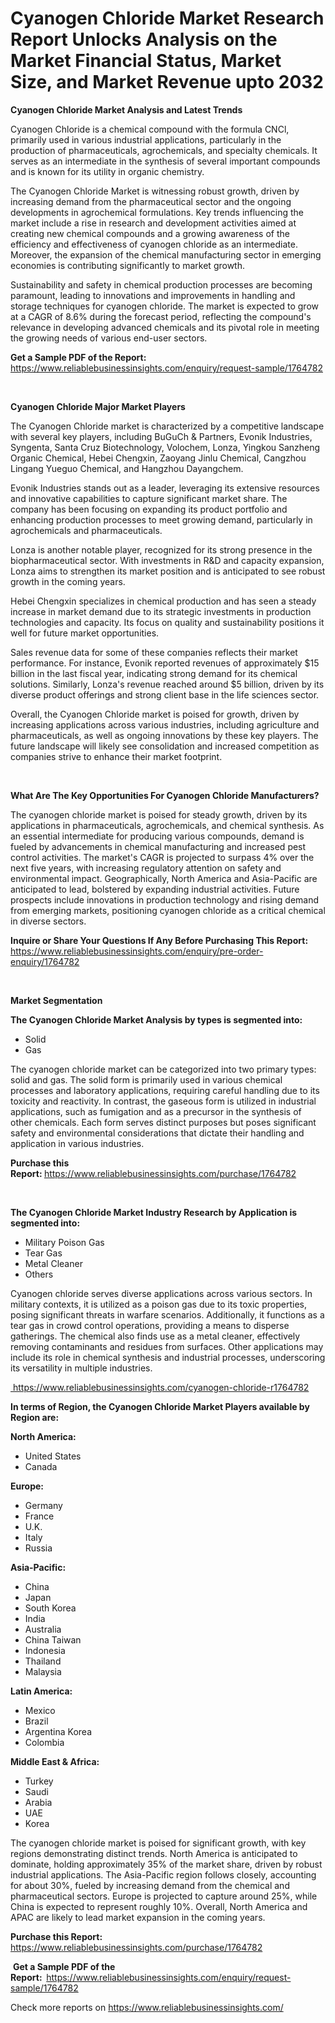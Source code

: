 <p><h1>Cyanogen Chloride Market Research Report Unlocks Analysis on the Market Financial Status, Market Size, and Market Revenue upto 2032</h1></p><p><strong>Cyanogen Chloride Market Analysis and Latest Trends</strong></p>
<p><p>Cyanogen Chloride is a chemical compound with the formula CNCl, primarily used in various industrial applications, particularly in the production of pharmaceuticals, agrochemicals, and specialty chemicals. It serves as an intermediate in the synthesis of several important compounds and is known for its utility in organic chemistry. </p><p>The Cyanogen Chloride Market is witnessing robust growth, driven by increasing demand from the pharmaceutical sector and the ongoing developments in agrochemical formulations. Key trends influencing the market include a rise in research and development activities aimed at creating new chemical compounds and a growing awareness of the efficiency and effectiveness of cyanogen chloride as an intermediate. Moreover, the expansion of the chemical manufacturing sector in emerging economies is contributing significantly to market growth.</p><p>Sustainability and safety in chemical production processes are becoming paramount, leading to innovations and improvements in handling and storage techniques for cyanogen chloride. The market is expected to grow at a CAGR of 8.6% during the forecast period, reflecting the compound's relevance in developing advanced chemicals and its pivotal role in meeting the growing needs of various end-user sectors.</p></p>
<p><strong>Get a Sample PDF of the Report:&nbsp;</strong> <a href="https://www.reliablebusinessinsights.com/enquiry/request-sample/1764782?utm_campaign=3133&utm_medium=2&utm_source=Github&utm_content=ia&utm_term=02042025&utm_id=cyanogen-chloride">https://www.reliablebusinessinsights.com/enquiry/request-sample/1764782</a></p>
<p>&nbsp;</p>
<p><strong>Cyanogen Chloride Major Market Players</strong></p>
<p><p>The Cyanogen Chloride market is characterized by a competitive landscape with several key players, including BuGuCh & Partners, Evonik Industries, Syngenta, Santa Cruz Biotechnology, Volochem, Lonza, Yingkou Sanzheng Organic Chemical, Hebei Chengxin, Zaoyang Jinlu Chemical, Cangzhou Lingang Yueguo Chemical, and Hangzhou Dayangchem. </p><p>Evonik Industries stands out as a leader, leveraging its extensive resources and innovative capabilities to capture significant market share. The company has been focusing on expanding its product portfolio and enhancing production processes to meet growing demand, particularly in agrochemicals and pharmaceuticals. </p><p>Lonza is another notable player, recognized for its strong presence in the biopharmaceutical sector. With investments in R&D and capacity expansion, Lonza aims to strengthen its market position and is anticipated to see robust growth in the coming years.</p><p>Hebei Chengxin specializes in chemical production and has seen a steady increase in market demand due to its strategic investments in production technologies and capacity. Its focus on quality and sustainability positions it well for future market opportunities.</p><p>Sales revenue data for some of these companies reflects their market performance. For instance, Evonik reported revenues of approximately $15 billion in the last fiscal year, indicating strong demand for its chemical solutions. Similarly, Lonza's revenue reached around $5 billion, driven by its diverse product offerings and strong client base in the life sciences sector.</p><p>Overall, the Cyanogen Chloride market is poised for growth, driven by increasing applications across various industries, including agriculture and pharmaceuticals, as well as ongoing innovations by these key players. The future landscape will likely see consolidation and increased competition as companies strive to enhance their market footprint.</p></p>
<p>&nbsp;</p>
<p><strong>What Are The Key Opportunities For Cyanogen Chloride Manufacturers?</strong></p>
<p><p>The cyanogen chloride market is poised for steady growth, driven by its applications in pharmaceuticals, agrochemicals, and chemical synthesis. As an essential intermediate for producing various compounds, demand is fueled by advancements in chemical manufacturing and increased pest control activities. The market's CAGR is projected to surpass 4% over the next five years, with increasing regulatory attention on safety and environmental impact. Geographically, North America and Asia-Pacific are anticipated to lead, bolstered by expanding industrial activities. Future prospects include innovations in production technology and rising demand from emerging markets, positioning cyanogen chloride as a critical chemical in diverse sectors.</p></p>
<p><strong>Inquire or Share Your Questions If Any Before Purchasing This Report:</strong> <a href="https://www.reliablebusinessinsights.com/enquiry/pre-order-enquiry/1764782?utm_campaign=3133&utm_medium=2&utm_source=Github&utm_content=ia&utm_term=02042025&utm_id=cyanogen-chloride">https://www.reliablebusinessinsights.com/enquiry/pre-order-enquiry/1764782</a></p>
<p>&nbsp;</p>
<p><strong>Market Segmentation</strong></p>
<p><strong>The Cyanogen Chloride Market Analysis by types is segmented into:</strong></p>
<p><ul><li>Solid</li><li>Gas</li></ul></p>
<p><p>The cyanogen chloride market can be categorized into two primary types: solid and gas. The solid form is primarily used in various chemical processes and laboratory applications, requiring careful handling due to its toxicity and reactivity. In contrast, the gaseous form is utilized in industrial applications, such as fumigation and as a precursor in the synthesis of other chemicals. Each form serves distinct purposes but poses significant safety and environmental considerations that dictate their handling and application in various industries.</p></p>
<p><strong>Purchase this Report:&nbsp;</strong><a href="https://www.reliablebusinessinsights.com/purchase/1764782?utm_campaign=3133&utm_medium=2&utm_source=Github&utm_content=ia&utm_term=02042025&utm_id=cyanogen-chloride">https://www.reliablebusinessinsights.com/purchase/1764782</a></p>
<p>&nbsp;</p>
<p><strong>The Cyanogen Chloride Market Industry Research by Application is segmented into:</strong></p>
<p><ul><li>Military Poison Gas</li><li>Tear Gas</li><li>Metal Cleaner</li><li>Others</li></ul></p>
<p><p>Cyanogen chloride serves diverse applications across various sectors. In military contexts, it is utilized as a poison gas due to its toxic properties, posing significant threats in warfare scenarios. Additionally, it functions as a tear gas in crowd control operations, providing a means to disperse gatherings. The chemical also finds use as a metal cleaner, effectively removing contaminants and residues from surfaces. Other applications may include its role in chemical synthesis and industrial processes, underscoring its versatility in multiple industries.</p></p>
<p><a href="https://www.reliablebusinessinsights.com/cyanogen-chloride-r1764782?utm_campaign=3133&utm_medium=2&utm_source=Github&utm_content=ia&utm_term=02042025&utm_id=cyanogen-chloride">&nbsp;https://www.reliablebusinessinsights.com/cyanogen-chloride-r1764782</a></p>
<p><strong>In terms of Region, the Cyanogen Chloride Market Players available by Region are:</strong></p>
<p>
    <p> <strong> North America: </strong>
        <ul>
            <li>United States</li>
            <li>Canada</li>
        </ul>
        </p> 
    <p> <strong> Europe: </strong>
        <ul>
            <li>Germany</li>
            <li>France</li>
            <li>U.K.</li>
            <li>Italy</li>
            <li>Russia</li>
        </ul>
        </p> 
    <p> <strong> Asia-Pacific: </strong>
        <ul>
            <li>China</li>
            <li>Japan</li>
            <li>South Korea</li>
            <li>India</li>
            <li>Australia</li>
            <li>China Taiwan</li>
            <li>Indonesia</li>
            <li>Thailand</li>
            <li>Malaysia</li>
        </ul>
        </p> 
    <p> <strong> Latin America: </strong>
        <ul>
            <li>Mexico</li>
            <li>Brazil</li>
            <li>Argentina Korea</li>
            <li>Colombia</li>
        </ul>
        </p> 
    <p> <strong> Middle East & Africa: </strong>
        <ul>
            <li>Turkey</li>
            <li>Saudi</li>
            <li>Arabia</li>
            <li>UAE</li>
            <li>Korea</li>
        </ul>
    </p>
    </p>
<p><p>The cyanogen chloride market is poised for significant growth, with key regions demonstrating distinct trends. North America is anticipated to dominate, holding approximately 35% of the market share, driven by robust industrial applications. The Asia-Pacific region follows closely, accounting for about 30%, fueled by increasing demand from the chemical and pharmaceutical sectors. Europe is projected to capture around 25%, while China is expected to represent roughly 10%. Overall, North America and APAC are likely to lead market expansion in the coming years.</p></p>
<p><strong>Purchase this Report: </strong><a href="https://www.reliablebusinessinsights.com/purchase/1764782?utm_campaign=3133&utm_medium=2&utm_source=Github&utm_content=ia&utm_term=02042025&utm_id=cyanogen-chloride">https://www.reliablebusinessinsights.com/purchase/1764782</a></p>
<p>&nbsp;<strong>Get a Sample PDF of the Report:&nbsp;&nbsp;</strong><a href="https://www.reliablebusinessinsights.com/enquiry/request-sample/1764782?utm_campaign=3133&utm_medium=2&utm_source=Github&utm_content=ia&utm_term=02042025&utm_id=cyanogen-chloride">https://www.reliablebusinessinsights.com/enquiry/request-sample/1764782</a></p>
<p><strong></strong></p>
<p>Check more reports on <a href="https://www.reliablebusinessinsights.com/?utm_campaign=3133&utm_medium=2&utm_source=Github&utm_content=ia&utm_term=02042025&utm_id=cyanogen-chloride">https://www.reliablebusinessinsights.com/</a></p>
